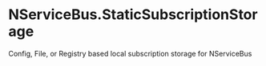 NServiceBus.StaticSubscriptionStorage
=====================================

Config, File, or Registry based local subscription storage for NServiceBus
